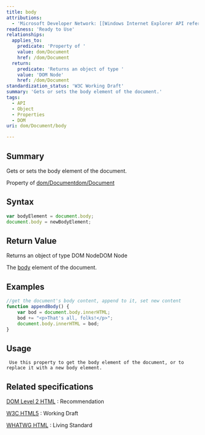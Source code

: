 ```yaml
---
title: body
attributions:
  - 'Microsoft Developer Network: [[Windows Internet Explorer API reference](http://msdn.microsoft.com/en-us/library/ie/hh828809%28v=vs.85%29.aspx) Article]'
readiness: 'Ready to Use'
relationships:
  applies_to:
    predicate: 'Property of '
    value: dom/Document
    href: /dom/Document
  return:
    predicate: 'Returns an object of type '
    value: 'DOM Node'
    href: /dom/Document
standardization_status: 'W3C Working Draft'
summary: 'Gets or sets the body element of the document.'
tags:
  - API
  - Object
  - Properties
  - DOM
uri: dom/Document/body

---
```

## Summary

Gets or sets the body element of the document.

Property of [dom/Document](/dom/Document)[dom/Document](/dom/Document)

## Syntax

``` js
var bodyElement = document.body;
document.body = newBodyElement;
```

## Return Value

Returns an object of type DOM NodeDOM Node

The [body](/html/elements/body) element of the document.

## Examples

``` js
//get the document's body content, append to it, set new content
function appendBody() {
    var bod = document.body.innerHTML;
    bod += "<p>That's all, folks!</p>";
    document.body.innerHTML = bod;
}
```

## Usage

     Use this property to get the body element of the document, or to replace it with a new body element.

## Related specifications

[DOM Level 2 HTML](http://www.w3.org/TR/2003/REC-DOM-Level-2-HTML-20030109)
:   Recommendation

[W3C HTML5](http://www.w3.org/TR/html5/)
:   Working Draft

[WHATWG HTML](http://www.whatwg.org/specs/web-apps/current-work/multipage/)
:   Living Standard
